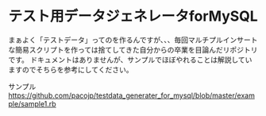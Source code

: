 # テスト用データジェネレータforMySQL

まぁよく「テストデータ」ってのを作るんですが、、、毎回マルチプルインサートな簡易スクリプトを作っては捨てしてきた自分からの卒業を目論んだリポジトリです。
ドキュメントはありませんが、サンプルでほぼやれることは解説していますのでそちらを参考にしてください。

サンプル
https://github.com/pacojp/testdata_generater_for_mysql/blob/master/example/sample1.rb